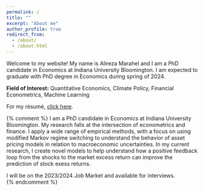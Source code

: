 ```yaml
---
permalink: /
title: ""
excerpt: "About me"
author_profile: true
redirect_from: 
  - /about/
  - /about.html
---
```






Welcome to my website! My name is Alireza Marahel and I am a PhD candidate in Economics at Indiana University Bloomington. I am expected to graduate with PhD degree in Economics during spring of 2024.

<!--[^1]: Please navigate using the top menubar. You can come back to this page by clicking **Alireza Marahel** icon at the top left corner.-->

**Field of Interest:** Quantitative Economics, Climate Policy, Financial Econometrics, Machine Learning

For my résumé, [click here](/files/AlirezaMarahel_Resume.pdf).


{% comment %} 
I am a PhD candidate in Economics at Indiana University Bloomington. My research falls at the intersection of econometrics and finance. I apply a wide range of empirical methods, with a focus on using modified Markov regime switching to understand the behavior of asset pricing models in relation to macroeconomic uncertainties. In my current research, I create novel models to help understand how a positive feedback loop from the shocks to the market excess return can improve the prediction of stock exess returns.   
<p></p>
I will be on the 2023/2024 Job Market and available for interviews.

<br>
{% endcomment %}
